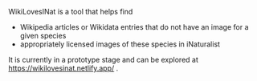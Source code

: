 WikiLovesINat is a tool that helps find 
- Wikipedia articles or Wikidata entries that do not have an image for a given species
- appropriately licensed images of these species in iNaturalist

It is currently in a prototype stage and can be explored at https://wikilovesinat.netlify.app/ .
